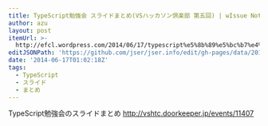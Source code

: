 ```yaml
---
title: TypeScript勉強会 スライドまとめ(VSハッカソン倶楽部 第五回) | wIssue Note
author: azu
layout: post
itemUrl: >-
  http://efcl.wordpress.com/2014/06/17/typescript%e5%8b%89%e5%bc%b7%e4%bc%9a-%e3%82%b9%e3%83%a9%e3%82%a4%e3%83%89%e3%81%be%e3%81%a8%e3%82%81vs%e3%83%8f%e3%83%83%e3%82%ab%e3%82%bd%e3%83%b3%e5%80%b6%e6%a5%bd%e9%83%a8-%e7%ac%ac%e4%ba%94/
editJSONPath: 'https://github.com/jser/jser.info/edit/gh-pages/data/2014/06/index.json'
date: '2014-06-17T01:02:18Z'
tags:
  - TypeScript
  - スライド
  - まとめ
---
```

TypeScript勉強会のスライドまとめ
http://vshtc.doorkeeper.jp/events/11407

